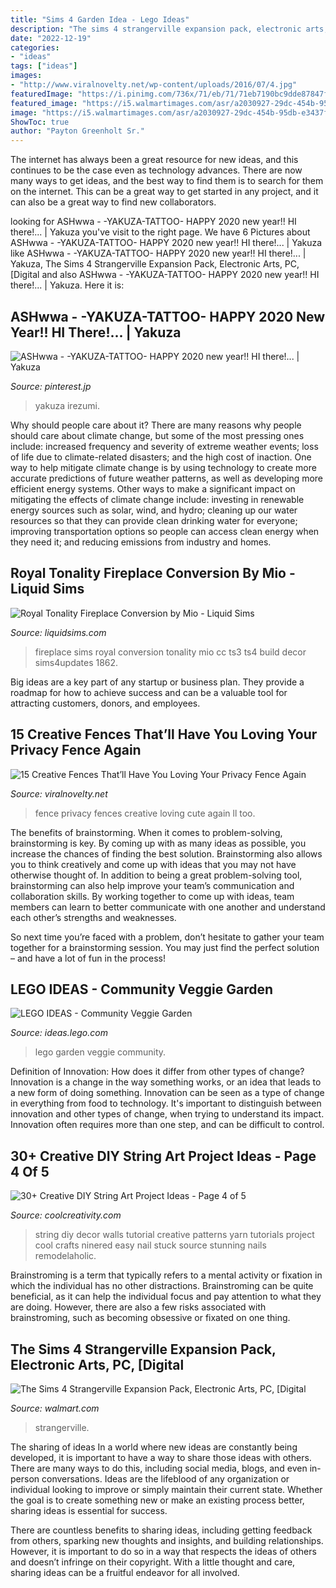 ```yaml
---
title: "Sims 4 Garden Idea - Lego Ideas"
description: "The sims 4 strangerville expansion pack, electronic arts, pc, [digital"
date: "2022-12-19"
categories:
- "ideas"
tags: ["ideas"]
images:
- "http://www.viralnovelty.net/wp-content/uploads/2016/07/4.jpg"
featuredImage: "https://i.pinimg.com/736x/71/eb/71/71eb7190bc9dde87847fe38788ff1c20.jpg"
featured_image: "https://i5.walmartimages.com/asr/a2030927-29dc-454b-95db-e3437f241e22_3.c0803d2c9035c4f85686d111e0d6904f.png"
image: "https://i5.walmartimages.com/asr/a2030927-29dc-454b-95db-e3437f241e22_3.c0803d2c9035c4f85686d111e0d6904f.png"
ShowToc: true
author: "Payton Greenholt Sr."
---
```



The internet has always been a great resource for new ideas, and this continues to be the case even as technology advances. There are now many ways to get ideas, and the best way to find them is to search for them on the internet. This can be a great way to get started in any project, and it can also be a great way to find new collaborators.

	

		
looking for ASHwwa - -YAKUZA-TATTOO- HAPPY 2020 new year!! HI there!... | Yakuza you've visit to the right page. We have 6 Pictures about ASHwwa - -YAKUZA-TATTOO- HAPPY 2020 new year!! HI there!... | Yakuza like ASHwwa - -YAKUZA-TATTOO- HAPPY 2020 new year!! HI there!... | Yakuza, The Sims 4 Strangerville Expansion Pack, Electronic Arts, PC, [Digital and also ASHwwa - -YAKUZA-TATTOO- HAPPY 2020 new year!! HI there!... | Yakuza. Here it is:
		
    
## ASHwwa - -YAKUZA-TATTOO- HAPPY 2020 New Year!! HI There!... | Yakuza

<img loading=lazy src="https://i.pinimg.com/736x/71/eb/71/71eb7190bc9dde87847fe38788ff1c20.jpg" onerror="this.onerror=null;this.src='https://tse2.mm.bing.net/th?id=OIP.yTRzQ6GTkX_-q1fX6JC8PgHaLG&amp;pid=15.1';" alt="ASHwwa - -YAKUZA-TATTOO- HAPPY 2020 new year!! HI there!... | Yakuza">

_Source: pinterest.jp_

>yakuza irezumi. 

	

Why should people care about it?
There are many reasons why people should care about climate change, but some of the most pressing ones include: increased frequency and severity of extreme weather events; loss of life due to climate-related disasters; and the high cost of inaction.
One way to help mitigate climate change is by using technology to create more accurate predictions of future weather patterns, as well as developing more efficient energy systems. Other ways to make a significant impact on mitigating the effects of climate change include: investing in renewable energy sources such as solar, wind, and hydro; cleaning up our water resources so that they can provide clean drinking water for everyone; improving transportation options so people can access clean energy when they need it; and reducing emissions from industry and homes.

    
## Royal Tonality Fireplace Conversion By Mio - Liquid Sims

<img loading=lazy src="https://www.liquidsims.com/wp-content/uploads/2015/11/royal-fireplace.jpg" onerror="this.onerror=null;this.src='https://tse2.mm.bing.net/th?id=OIP.lMN7xgJJdlo6ar5p5Y1JKQHaEI&amp;pid=15.1';" alt="Royal Tonality Fireplace Conversion by Mio - Liquid Sims">

_Source: liquidsims.com_

>fireplace sims royal conversion tonality mio cc ts3 ts4 build decor sims4updates 1862. 

	

Big ideas are a key part of any startup or business plan. They provide a roadmap for how to achieve success and can be a valuable tool for attracting customers, donors, and employees.

    
## 15 Creative Fences That’ll Have You Loving Your Privacy Fence Again

<img loading=lazy src="http://www.viralnovelty.net/wp-content/uploads/2016/07/4.jpg" onerror="this.onerror=null;this.src='https://tse3.mm.bing.net/th?id=OIP.rE5kEjY7_EzG2LxtpncoqwHaLJ&amp;pid=15.1';" alt="15 Creative Fences That’ll Have You Loving Your Privacy Fence Again">

_Source: viralnovelty.net_

>fence privacy fences creative loving cute again ll too. 

	

The benefits of brainstorming.
When it comes to problem-solving, brainstorming is key. By coming up with as many ideas as possible, you increase the chances of finding the best solution. Brainstorming also allows you to think creatively and come up with ideas that you may not have otherwise thought of.
In addition to being a great problem-solving tool, brainstorming can also help improve your team’s communication and collaboration skills. By working together to come up with ideas, team members can learn to better communicate with one another and understand each other’s strengths and weaknesses.

So next time you’re faced with a problem, don’t hesitate to gather your team together for a brainstorming session. You may just find the perfect solution – and have a lot of fun in the process!

    
## LEGO IDEAS - Community Veggie Garden

<img loading=lazy src="https://ideascdn.lego.com/media/generate/lego_ci/4d893ce4-c060-4b46-9f49-2a07b01fe2e5/resize:1600:900" onerror="this.onerror=null;this.src='https://tse3.mm.bing.net/th?id=OIP.EV70_drRsm9HeZ1Gk0dwCwHaJ4&amp;pid=15.1';" alt="LEGO IDEAS - Community Veggie Garden">

_Source: ideas.lego.com_

>lego garden veggie community. 

	

Definition of Innovation: How does it differ from other types of change?
Innovation is a change in the way something works, or an idea that leads to a new form of doing something. Innovation can be seen as a type of change in everything from food to technology. It's important to distinguish between innovation and other types of change, when trying to understand its impact. Innovation often requires more than one step, and can be difficult to control.

    
## 30+ Creative DIY String Art Project Ideas - Page 4 Of 5

<img loading=lazy src="https://coolcreativity.com/wp-content/uploads/2016/04/DIY-String-Wall-Art-Tutorial.jpg" onerror="this.onerror=null;this.src='https://tse4.mm.bing.net/th?id=OIP.-bVXFb8zWq_YUlkrxKVMWwHaJ4&amp;pid=15.1';" alt="30+ Creative DIY String Art Project Ideas - Page 4 of 5">

_Source: coolcreativity.com_

>string diy decor walls tutorial creative patterns yarn tutorials project cool crafts ninered easy nail stuck source stunning nails remodelaholic. 

	

Brainstroming is a term that typically refers to a mental activity or fixation in which the individual has no other distractions. Brainstroming can be quite beneficial, as it can help the individual focus and pay attention to what they are doing. However, there are also a few risks associated with brainstroming, such as becoming obsessive or fixated on one thing.

    
## The Sims 4 Strangerville Expansion Pack, Electronic Arts, PC, [Digital

<img loading=lazy src="https://i5.walmartimages.com/asr/a2030927-29dc-454b-95db-e3437f241e22_3.c0803d2c9035c4f85686d111e0d6904f.png" onerror="this.onerror=null;this.src='https://tse3.mm.bing.net/th?id=OIP.JjtJDdu9RJLui5IF1ZSKIgHaKc&amp;pid=15.1';" alt="The Sims 4 Strangerville Expansion Pack, Electronic Arts, PC, [Digital">

_Source: walmart.com_

>strangerville. 

	

The sharing of ideas
In a world where new ideas are constantly being developed, it is important to have a way to share those ideas with others. There are many ways to do this, including social media, blogs, and even in-person conversations.
Ideas are the lifeblood of any organization or individual looking to improve or simply maintain their current state. Whether the goal is to create something new or make an existing process better, sharing ideas is essential for success.

There are countless benefits to sharing ideas, including getting feedback from others, sparking new thoughts and insights, and building relationships. However, it is important to do so in a way that respects the ideas of others and doesn’t infringe on their copyright. With a little thought and care, sharing ideas can be a fruitful endeavor for all involved.

